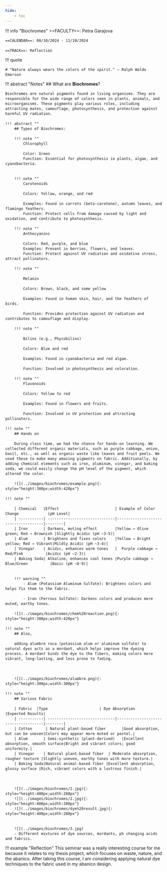 ```yaml
---
hide:
    - toc
---
```



!!! info "Biochromes"
    ==FACULTY==: Petra Garajova
    
    ==CALENDAR==: 08/10/2024 - 11/10/2024

    ==TRACK==: Reflection

!!! quote


    # "Nature always wears the colors of the spirit." — Ralph Waldo Emerson
    
!!! abstract "Notes"
    ## What are **Biochromes**?

    Biochromes are natural pigments found in living organisms. They are responsible for the wide range of colors seen in plants, animals, and microorganisms. These pigments play various roles, including attracting mates, camouflage, photosynthesis, and protection against harmful UV radiation.

    !!! abstract ""
        ## Types of Biochromes:
    
        !!! note ""
            Chlorophyll

            Color: Green
            Function: Essential for photosynthesis in plants, algae, and cyanobacteria.
            

        !!! note ""    
            Carotenoids

            Colors: Yellow, orange, and red

            Examples: Found in carrots (beta-carotene), autumn leaves, and flamingo feathers.
            Function: Protect cells from damage caused by light and oxidation, and contribute to photosynthesis.

        !!! note ""    
            Anthocyanins

            Colors: Red, purple, and blue
            Examples: Present in berries, flowers, and leaves.
            Function: Protect against UV radiation and oxidative stress, attract pollinators.

        !!! note ""    
            
            Melanin

            Colors: Brown, black, and some yellow
            
            Examples: Found in human skin, hair, and the feathers of birds.
        
            Function: Provides protection against UV radiation and contributes to camouflage and display.
        
        !!! note ""    
        
            Bilins (e.g., Phycobilins)

            Colors: Blue and red
        
            Examples: Found in cyanobacteria and red algae.
            
            Function: Involved in photosynthesis and coloration.
        
        !!! note ""    
            Flavonoids

            Colors: Yellow to red
        
            Examples: Found in flowers and fruits.
        
            Function: Involved in UV protection and attracting pollinators.

    !!! note ""
        ## Hands on

        During class time, we had the chance for hands-on learning. We collected different organic materials, such as purple cabbage, onion, basil, etc., as well as organic waste like leaves and fruit peels. We used these to make many amazing pigments on fabric. Additionally, by adding chemical elements such as iron, aluminum, vinegar, and baking soda, we could easily change the pH level of the pigment, which altered the color.

        ![](../images/biochromes/example.png){: style="height:300px;width:420px"}

    !!! note ""

        | Chemical   |Effect                         | Example of Color Change             |pH Level|
        | -----------| ------------------------------|-------------------------------------|--------|
        | Iron       | Darkens, muting effect        |Yellow → Olive green; Red → Brownish |Slightly Acidic (pH ~3-5)|
        | Alum       | Brightens and fixes colors    |Yellow → Bright yellow; Red → Vibrant|Mildly Acidic (pH ~3-4)|
        | Vinegar    | Acidic, enhances warm tones   |	Purple cabbage → Red/Pink          |Acidic (pH ~2-3)|
        | Baking Soda| Alkaline, enhances cool tones |Purple cabbage → Blue/Green          |Basic (pH ~8-9)|


        !!! warning ""
            - Alum (Potassium Aluminum Sulfate): Brightens colors and helps fix them to the fabric.
            
            - Iron (Ferrous Sulfate): Darkens colors and produces more muted, earthy tones.    

        ![](../images/biochromes/chem%20reaction.png){: style="height:300px;width:420px"}

    !!! note ""
        ## Also, 
        
        adding alumbre roca (potassium alum or aluminum sulfate) to natural dyes acts as a mordant, which helps improve the dyeing process. A mordant binds the dye to the fibers, making colors more vibrant, long-lasting, and less prone to fading.     
        


        ![](../images/biochromes/alumbre.png){: style="height:300px;width:300px"}

    !!! note ""
        ## Various Fabric 

        | Fabric  |Type                       | Dye Absorption          |Expected Results|
        | -----------| ------------------------------|-------------------------------------|--------|
        | Cotton      | Natural plant-based fiber       |Good absorption, but can be uneven|Colors may appear more muted or pastel.|
        | Alum       | Semi-synthetic (plant-derived)   |Excellent absorption, smooth surface|Bright and vibrant colors; good uniformity.|
        | Vinegar    | Natural plant-based fiber  |	Moderate absorption, rougher texture |Slightly uneven, earthy tones with more texture.|
        | Baking Soda|Natural animal-based fiber |Excellent absorption, glossy surface |Rich, vibrant colors with a lustrous finish.|



        ![](../images/biochromes/1.jpg){: style="height:400px;width:280px"}
        ![](../images/biochromes/2.jpg){: style="height:400px;width:280px"}
        ![](../images/biochromes/dye%20result.jpg){: style="height:400px;width:280px"}


        ![](../images/biochromes/3.jpg)
        - Different mixtures of dye sources, mordants, ph changing acids and fabrics.

!!! example "Reflection"
    This seminar was a really interesting course for me because it relates to my thesis project, which focuses on waste, nature, and the abanico. After taking this course, I am considering applying natural dye techniques to the fabric used in my abanico design.